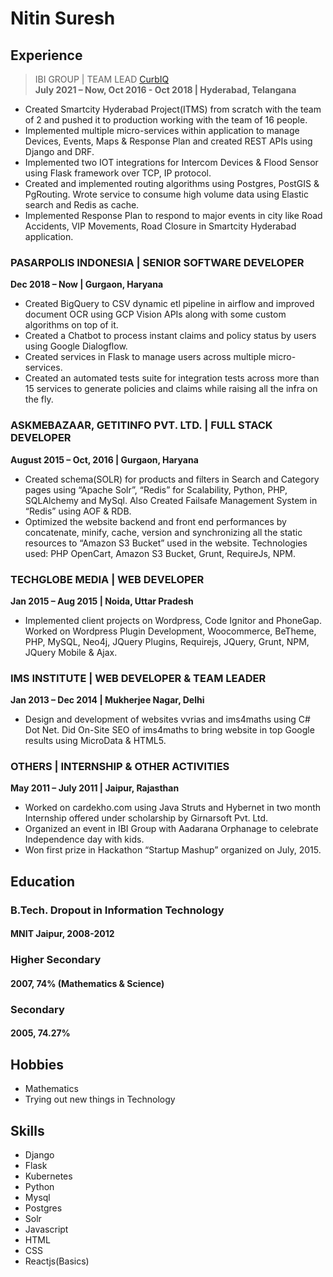 # Nitin Suresh
## Experience
> IBI GROUP | TEAM LEAD [CurbIQ](https://curbiq.io/) \
> **July 2021 – Now, Oct 2016 - Oct 2018 | Hyderabad, Telangana**
* Created Smartcity Hyderabad Project(ITMS) from scratch with the team of 2 and pushed it to production working with the team of 16 people.
* Implemented multiple micro-services within application to manage Devices, Events, Maps & Response Plan and created REST APIs using Django and DRF.
* Implemented two IOT integrations for Intercom Devices & Flood Sensor using Flask framework over TCP, IP protocol.
* Created and implemented routing algorithms using Postgres, PostGIS & PgRouting. Wrote service to consume high volume data using Elastic search and Redis as cache.
* Implemented Response Plan to respond to major events in city like Road Accidents, VIP Movements, Road Closure in Smartcity Hyderabad application.

### PASARPOLIS INDONESIA | SENIOR SOFTWARE DEVELOPER
**Dec 2018 – Now | Gurgaon, Haryana**
* Created BigQuery to CSV dynamic etl pipeline in airflow and improved document OCR using GCP Vision APIs along with some custom algorithms on top of it.
* Created a Chatbot to process instant claims and policy status by users using Google Dialogflow.
* Created services in Flask to manage users across multiple micro-services.
* Created an automated tests suite for integration tests across more than 15 services to generate policies and claims while raising all the infra on the fly.
### ASKMEBAZAAR, GETITINFO PVT. LTD. | FULL STACK DEVELOPER
**August 2015 – Oct, 2016 | Gurgaon, Haryana**
* Created schema(SOLR) for products and filters in Search and Category pages using “Apache Solr”, “Redis” for Scalability, Python, PHP, SQLAlchemy and MySql. Also Created Failsafe Management System in “Redis” using AOF & RDB.
* Optimized the website backend and front end performances by concatenate, minify, cache, version and synchronizing all the static resources to “Amazon S3
Bucket” used in the website. Technologies used: PHP OpenCart, Amazon S3 Bucket, Grunt, RequireJs, NPM.
### TECHGLOBE MEDIA | WEB DEVELOPER
**Jan 2015 – Aug 2015 | Noida, Uttar Pradesh**
* Implemented client projects on Wordpress, Code Ignitor and PhoneGap. Worked on Wordpress Plugin Development, Woocommerce, BeTheme, PHP, MySQL, Neo4j, JQuery Plugins, Requirejs, JQuery, Grunt, NPM, JQuery Mobile & Ajax.
### IMS INSTITUTE | WEB DEVELOPER & TEAM LEADER
**Jan 2013 – Dec 2014 | Mukherjee Nagar, Delhi**
* Design and development of websites vvrias and ims4maths using C# Dot Net. Did On-Site SEO of ims4maths to bring website in top Google results using MicroData & HTML5.
### OTHERS | INTERNSHIP & OTHER ACTIVITIES
**May 2011 – July 2011 | Jaipur, Rajasthan**
* Worked on cardekho.com using Java Struts and Hybernet in two month Internship offered under scholarship by Girnarsoft Pvt. Ltd.
* Organized an event in IBI Group with Aadarana Orphanage to celebrate Independence day with kids.
* Won first prize in Hackathon “Startup Mashup” organized on July, 2015.

## Education
### B.Tech. **Dropout** in Information Technology
#### MNIT Jaipur, 2008-2012
### Higher Secondary
#### 2007, 74% (Mathematics & Science)
### Secondary
#### 2005, 74.27%

## Hobbies
* Mathematics
* Trying out new things in Technology

## Skills
* Django
* Flask
* Kubernetes
* Python
* Mysql
* Postgres
* Solr
* Javascript
* HTML 
* CSS
* Reactjs(Basics)

